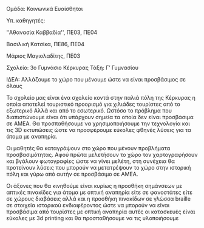 Ομάδα: Κοινωνικά Ευαίσθητοι

Υπ. καθηγητές: 

''Αθανασία Καββαδία'', ΠΕ03, ΠΕ04

Βασιλική Κατσίκα, ΠΕ86, ΠΕ04

Μάριος Μαγιολαδίτης, ΠΕ03

Σχολείο: 3ο Γυμνάσιο Κέρκυρας
Τάξη: Γ’ Γυμνασίου

ΙΔΕΑ: Αλλάζουμε το χώρο που μένουμε ώστε να είναι προσβάσιμος σε όλους

Το σχολείο μας είναι ένα σχολείο κοντά στην παλιά πόλη της Κέρκυρας η οποία αποτελεί τουριστικό προορισμό για χιλιάδες τουρίστες από το εξωτερικό Αλλά και από το εσωτερικό. Ωστόσο το πρόβλημα που διαπιστώνουμε είναι ότι υπάρχουν σημεία τα οποία δεν είναι προσβάσιμα σε ΑΜΕΑ. Θα προσπαθήσουμε να χρησιμοποιήσουμε την τεχνολογία και τις 3D εκτυπώσεις ώστε να προσφέρουμε εύκολες φθηνές λύσεις για τα άτομα με αναπηρία.

Οι μαθητές θα καταγράψουν στο χώρο που μένουν προβλήματα προσβασιμότητας. Αφού πρώτα μελετήσουν το χώρο τον χαρτογραφήσουν και βγάλουν φωτογραφίες ώστε να γίνει μελέτη, στη συνέχεια θα προτείνουν λύσεις που μπορούν να μετατρέψουν το χώρο στην ιστορική πόλη και γύρω από αυτήν σε προσβάσιμο σε ΑΜΕΑ.

Οι άξονες που θα κινηθούμε είναι κυρίως η προσθήκη σημάνσεων με απτικές πινακίδες για άτομα με οπτική αναπηρία είτε σε φανοστάτες είτε σε χώρους διαβάσεις αλλά και η προσθήκη πινακίδων σε γλώσσα braille σε στοιχεία ιστορικού ενδιαφέροντος ώστε να μπορούν να είναι προσβάσιμα από τουρίστες με οπτική αναπηρία αυτές οι κατασκευές είναι εύκολες με 3d printing και θα προσπαθήσουμε να τις υλοποιήσουμε
